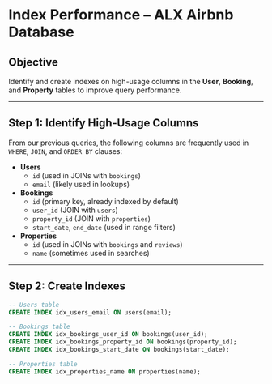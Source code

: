 # Index Performance – ALX Airbnb Database

## Objective
Identify and create indexes on high-usage columns in the **User**, **Booking**, and **Property** tables to improve query performance.

---

## Step 1: Identify High-Usage Columns
From our previous queries, the following columns are frequently used in `WHERE`, `JOIN`, and `ORDER BY` clauses:

- **Users**
  - `id` (used in JOINs with `bookings`)
  - `email` (likely used in lookups)
- **Bookings**
  - `id` (primary key, already indexed by default)
  - `user_id` (JOIN with `users`)
  - `property_id` (JOIN with `properties`)
  - `start_date`, `end_date` (used in range filters)
- **Properties**
  - `id` (used in JOINs with `bookings` and `reviews`)
  - `name` (sometimes used in searches)

---

## Step 2: Create Indexes
```sql
-- Users table
CREATE INDEX idx_users_email ON users(email);

-- Bookings table
CREATE INDEX idx_bookings_user_id ON bookings(user_id);
CREATE INDEX idx_bookings_property_id ON bookings(property_id);
CREATE INDEX idx_bookings_start_date ON bookings(start_date);

-- Properties table
CREATE INDEX idx_properties_name ON properties(name);

